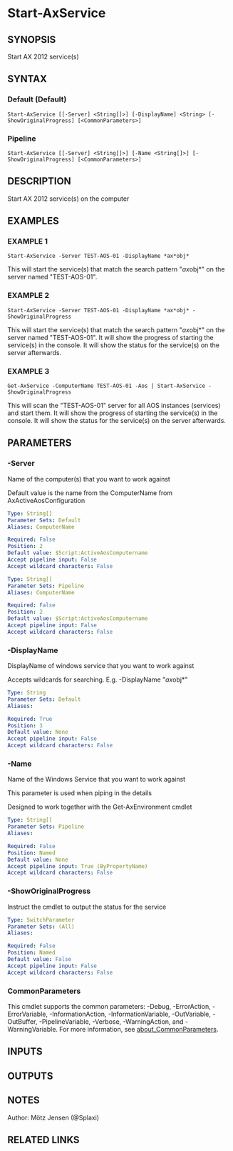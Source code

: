 ﻿---
external help file: ax2012.tools-help.xml
Module Name: ax2012.tools
online version: https://community.dynamics.com/365/financeandoperations/b/axsupport/posts/how-to-proactively-avoid-parameter-sniffing-step-by-step
schema: 2.0.0
---

# Start-AxService

## SYNOPSIS
Start AX 2012 service(s)

## SYNTAX

### Default (Default)
```
Start-AxService [[-Server] <String[]>] [-DisplayName] <String> [-ShowOriginalProgress] [<CommonParameters>]
```

### Pipeline
```
Start-AxService [[-Server] <String[]>] [-Name <String[]>] [-ShowOriginalProgress] [<CommonParameters>]
```

## DESCRIPTION
Start AX 2012 service(s) on the computer

## EXAMPLES

### EXAMPLE 1
```
Start-AxService -Server TEST-AOS-01 -DisplayName *ax*obj*
```

This will start the service(s) that match the search pattern "*ax*obj*" on the server named "TEST-AOS-01".

### EXAMPLE 2
```
Start-AxService -Server TEST-AOS-01 -DisplayName *ax*obj* -ShowOriginalProgress
```

This will start the service(s) that match the search pattern "*ax*obj*" on the server named "TEST-AOS-01".
It will show the progress of starting the service(s) in the console.
It will show the status for the service(s) on the server afterwards.

### EXAMPLE 3
```
Get-AxService -ComputerName TEST-AOS-01 -Aos | Start-AxService -ShowOriginalProgress
```

This will scan the "TEST-AOS-01" server for all AOS instances (services) and start them.
It will show the progress of starting the service(s) in the console.
It will show the status for the service(s) on the server afterwards.

## PARAMETERS

### -Server
Name of the computer(s) that you want to work against

Default value is the name from the ComputerName from AxActiveAosConfiguration

```yaml
Type: String[]
Parameter Sets: Default
Aliases: ComputerName

Required: False
Position: 2
Default value: $Script:ActiveAosComputername
Accept pipeline input: False
Accept wildcard characters: False
```

```yaml
Type: String[]
Parameter Sets: Pipeline
Aliases: ComputerName

Required: False
Position: 2
Default value: $Script:ActiveAosComputername
Accept pipeline input: False
Accept wildcard characters: False
```

### -DisplayName
DisplayName of windows service that you want to work against

Accepts wildcards for searching.
E.g.
-DisplayName "*ax*obj*"

```yaml
Type: String
Parameter Sets: Default
Aliases:

Required: True
Position: 3
Default value: None
Accept pipeline input: False
Accept wildcard characters: False
```

### -Name
Name of the Windows Service that you want to work against

This parameter is used when piping in the details

Designed to work together with the Get-AxEnvironment cmdlet

```yaml
Type: String[]
Parameter Sets: Pipeline
Aliases:

Required: False
Position: Named
Default value: None
Accept pipeline input: True (ByPropertyName)
Accept wildcard characters: False
```

### -ShowOriginalProgress
Instruct the cmdlet to output the status for the service

```yaml
Type: SwitchParameter
Parameter Sets: (All)
Aliases:

Required: False
Position: Named
Default value: False
Accept pipeline input: False
Accept wildcard characters: False
```

### CommonParameters
This cmdlet supports the common parameters: -Debug, -ErrorAction, -ErrorVariable, -InformationAction, -InformationVariable, -OutVariable, -OutBuffer, -PipelineVariable, -Verbose, -WarningAction, and -WarningVariable. For more information, see [about_CommonParameters](http://go.microsoft.com/fwlink/?LinkID=113216).

## INPUTS

## OUTPUTS

## NOTES
Author: Mötz Jensen (@Splaxi)

## RELATED LINKS
